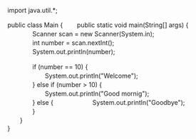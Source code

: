 import java.util.*;  

public class Main {
　　public static void main(String[] args) {  
　　　　Scanner scan = new Scanner(System.in);  
　　　　int number = scan.nextInt();  
　　　　System.out.println(number);  

　　　　if (number == 10) {  
　　　　　　System.out.println("Welcome");  
　　　　} else if (number > 10) {  
　　　　　　System.out.println("Good mornig");  
　　　　} else {
　　　　　　System.out.println("Goodbye");  
　　　　}  
　　}  
}  
